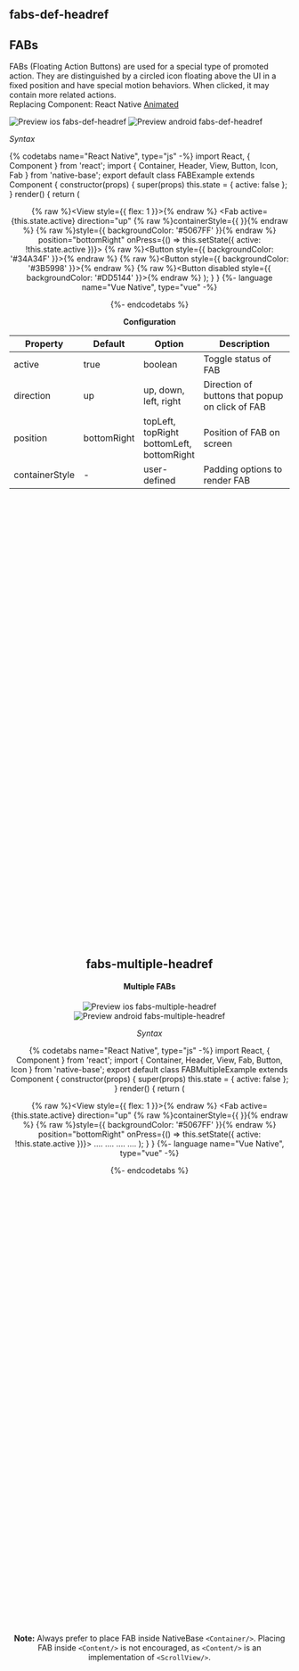 ## fabs-def-headref
## FABs

FABs (Floating Action Buttons) are used for a special type of promoted action. They are distinguished by a circled icon floating above the UI in a fixed position and have special motion behaviors. When clicked, it may contain more related actions.<br />
Replacing Component: React Native [Animated](http://facebook.github.io/react-native/docs/animated.html)

![Preview ios fabs-def-headref](https://github.com/GeekyAnts/NativeBase-KitchenSink/raw/v2.6.1/screenshots/ios/FAB-single.gif)
![Preview android fabs-def-headref](https://github.com/GeekyAnts/NativeBase-KitchenSink/raw/v2.6.1/screenshots/android/FAB-single.gif)

*Syntax*

{% codetabs name="React Native", type="js" -%}
import React, { Component } from 'react';
import { Container, Header, View, Button, Icon, Fab } from 'native-base';
export default class FABExample extends Component {
  constructor(props) {
    super(props)
    this.state = {
      active: false
    };
  }
  render() {
    return (  
      <Container>
        <Header />
        {% raw %}<View style={{ flex: 1 }}>{% endraw %}
          <Fab
            active={this.state.active}
            direction="up"
            {% raw %}containerStyle={{ }}{% endraw %}
            {% raw %}style={{ backgroundColor: '#5067FF' }}{% endraw %}
            position="bottomRight"
            onPress={() => this.setState({ active: !this.state.active })}>
            <Icon name="share" />
            {% raw %}<Button style={{ backgroundColor: '#34A34F' }}>{% endraw %}
              <Icon name="logo-whatsapp" />
            </Button>
            {% raw %}<Button style={{ backgroundColor: '#3B5998' }}>{% endraw %}
              <Icon name="logo-facebook" />
            </Button>
            {% raw %}<Button disabled style={{ backgroundColor: '#DD5144' }}>{% endraw %}
              <Icon name="mail" />
            </Button>
          </Fab>
        </View>
      </Container>
    );
  }
}
{%- language name="Vue Native", type="vue" -%}
<template>
  <nb-container>
    <nb-header />
      <view :style="{flex: 1}">
        <nb-fab 
          :active="isFabIconActive" 
          :onPress="handleFabIconPress"
          direction="up"
          position="bottomRight"
        >
          <nb-icon-nb name="md-share"></nb-icon-nb>
          <nb-button :style="{backgroundColor: '#34A34F'}">
            <nb-icon-nb name="logo-whatsapp"></nb-icon-nb>
          </nb-button>
          <nb-button :style="{backgroundColor: '#3B5998'}">
            <nb-icon-nb name="logo-facebook"></nb-icon-nb>
          </nb-button>
          <nb-button :style="{backgroundColor: '#DD5144'}">
            <nb-icon-nb name="ios-mail"></nb-icon-nb>
          </nb-button>
        </nb-fab>
      </view>
  </nb-container>
</template>
<script>
export default {
  data: function() {
    return {
      isFabIconActive: false,
      stylesObj: {
        fabContainer: {
          position: "bottomRight"
        }
      }
    };
  },
  methods: {
    handleFabIconPress: function() {
      this.isFabIconActive = !this.isFabIconActive;
    }
  }
};
</script>
{%- endcodetabs %}
<br />

**Configuration**

<table class = "table table-bordered">
        <thead>
            <tr>
                <th>Property</th>
                <th>Default</th>
                <th>Option</th>
                <th width="50%">
                    Description
                </th>
            </tr>
        </thead>
        <tbody>
            <tr>
                <td>active</td>
                <td>true</td>
                <td>boolean</td>
                <td>Toggle status of FAB</td>
            </tr>
            <tr>
                <td>direction</td>
                <td>up</td>
                <td>
                    up, down, left, right
                </td>
                <td>Direction of buttons that popup on click of FAB</td>
            </tr>
            <tr>
                <td>position</td>
                <td>bottomRight</td>
                <td>
                    topLeft, topRight<br />
                    bottomLeft, bottomRight<br />
                </td>
                <td>Position of FAB on screen</td>
            </tr>
            <tr>
                <td>containerStyle</td>
                <td> - </td>
                <td>user-defined</td>
                <td>Padding options to render FAB</td>
            </tr>
        </tbody>
    </table>
     <p>
    <div id="" class="mobileDevice" style="background: url(&quot;https://docs.nativebase.io/docs/assets/iosphone.png&quot;) no-repeat; padding: 63px 20px 100px 15px; width: 292px; height: 600px;margin:0 auto;float:none;">
        <img src="https://github.com/GeekyAnts/NativeBase-KitchenSink/raw/v2.6.1/screenshots/ios/FAB-single.gif" alt="" style="display:block !important" />
    </div>
</p>
    <br />

## fabs-multiple-headref
#### Multiple FABs

![Preview ios fabs-multiple-headref](https://github.com/GeekyAnts/NativeBase-KitchenSink/raw/v2.6.1/screenshots/ios/FAB-multiple.gif)
![Preview android fabs-multiple-headref](https://github.com/GeekyAnts/NativeBase-KitchenSink/raw/v2.6.1/screenshots/android/FAB-multiple.gif)

*Syntax*

{% codetabs name="React Native", type="js" -%}
import React, { Component } from 'react';
import { Container, Header, View, Fab, Button, Icon } from 'native-base';
​export default class FABMultipleExample extends Component {
  constructor(props) {
    super(props)
    this.state = {
      active: false
    };
  }
  render() {
    return (
      <Container>
        <Header />
        {% raw %}<View style={{ flex: 1 }}>{% endraw %}
          <Fab
            active={this.state.active}
            direction="up"
            {% raw %}containerStyle={{ }}{% endraw %}
            {% raw %}style={{ backgroundColor: '#5067FF' }}{% endraw %}
            position="bottomRight"
            onPress={() => this.setState({ active: !this.state.active })}>
              ....
            </Fab>
          <Fab direction="left" position="topRight">
            ....
          </Fab>
          <Fab direction="down" position="topLeft">
            ....
          </Fab>
          <Fab direction="right" position="bottomLeft">
            ....
          </Fab>
        </View>
      </Container>
    );
  }
}
{%- language name="Vue Native", type="vue" -%}
<template>
  <nb-container>
    <nb-header />
    <view :style="{flex: 1}">
      <nb-fab 
        :active="isFabIconActive" 
        :onPress="isFabIconActive"
        direction="up"
        position="bottomRight"
      >
        . . .
      </nb-fab>
      <nb-fab  direction="left" position="topRight">
        . . .
      </nb-fab> 
      <nb-fab  direction="down" position="topLeft">
        . . .
      </nb-fab>
      <nb-fab direction="right" position="bottomLeft">
        . . .
      </nb-fab>
    </view>
  </nb-container>
</template>

<script>
export default {
  data: function() {
    return {
      isFabIconActive1: true,
    };
  }
};
</script>
{%- endcodetabs %}
 <p>
    <div id="" class="mobileDevice" style="background: url(&quot;https://docs.nativebase.io/docs/assets/iosphone.png&quot;) no-repeat; padding: 63px 20px 100px 15px; width: 292px; height: 600px;margin:0 auto;float:none;">
        <img src="https://github.com/GeekyAnts/NativeBase-KitchenSink/raw/v2.6.1/screenshots/ios/FAB-multiple.gif" alt="" style="display:block !important" />
    </div>
</p>
<br />


**Note:** Always prefer to place FAB inside NativeBase `<Container/>`. Placing FAB inside `<Content/>` is not encouraged, as `<Content/>` is an implementation of `<ScrollView/>`.
